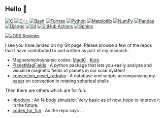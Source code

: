 ## Hello 👋
[![C](https://img.shields.io/badge/C-00599C?logo=c&logoColor=white)](https://www.c-language.org/)
[![C++](https://img.shields.io/badge/C++-%2300599C.svg?logo=c%2B%2B&logoColor=white)](https://cplusplus.com/)
[![Bash](https://img.shields.io/badge/Bash-4EAA25?logo=gnubash&logoColor=fff)](https://www.gnu.org/software/bash/)
[![Fortran](https://img.shields.io/badge/Fortran-734f96?logo=fortran&style=flat)](https://fortran-lang.org)
[![Python](https://img.shields.io/badge/Python-3776AB?logo=python&logoColor=fff)](https://www.python.org/)
[![Matplotlib](https://custom-icon-badges.demolab.com/badge/Matplotlib-71D291?logo=matplotlib&logoColor=fff)](https://matplotlib.org/)
[![NumPy](https://img.shields.io/badge/NumPy-4DABCF?logo=numpy&logoColor=fff)](https://numpy.org/)
[![Pandas](https://img.shields.io/badge/Pandas-150458?logo=pandas&logoColor=fff)](https://pandas.pydata.org/)
[![Django](https://img.shields.io/badge/Django-%23092E20.svg?logo=django&logoColor=white)](https://www.djangoproject.com/)
[![Git](https://img.shields.io/badge/Git-F05032?logo=git&logoColor=fff)](https://git-scm.com/)
[![GitHub Actions](https://img.shields.io/badge/GitHub_Actions-2088FF?logo=github-actions&logoColor=white)](https://github.com/features/actions)
[![Sphinx](https://img.shields.io/badge/Sphinx-000?logo=sphinx&logoColor=fff)](https://www.sphinx-doc.org/)

[![JOSS Reviews](https://joss.theoj.org/badges/reviewed_by/@AnkitBarik)](https://joss.theoj.org/papers/reviewed_by/@AnkitBarik)

I see you have landed on my Git page. Please browse a few of the repos that I have contributed to and written as part of my research:
- Magnetohydroynamic codes: [MagIC](https://github.com/magic-sph/magic) , [Kore](https://github.com/repepo/kore)
- [PlanetMagFields](https://github.com/AnkitBarik/planetMagFields) : A python package that lets you easily analyze and visualize magnetic fields of planets in our solar system!
- [convection_onset_radratio](https://github.com/AnkitBarik/convection_onset_radratio) : A database and scripts accompanying my [paper](https://doi.org/10.1029/2022EA002606) on convection in rotating spherical shells

Then there are others which are for fun:
- [nbodypy](https://github.com/AnkitBarik/nbodypy) : An N-body simulator. Very basic as of now, hope to improve it in the future.
- [codes_for_fun](https://github.com/AnkitBarik/codes_for_fun) : As the repo says ...

<!--
**AnkitBarik/AnkitBarik** is a ✨ _special_ ✨ repository because its `README.md` (this file) appears on your GitHub profile.

Here are some ideas to get you started:

- 🔭 I’m currently working on ...
- 🌱 I’m currently learning ...
- 👯 I’m looking to collaborate on ...
- 🤔 I’m looking for help with ...
- 💬 Ask me about ...
- 📫 How to reach me: ...
- 😄 Pronouns: ...
- ⚡ Fun fact: ...
-->

